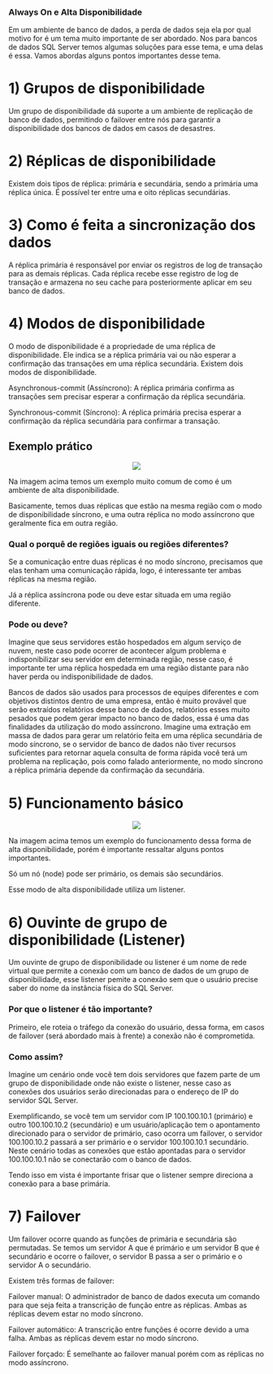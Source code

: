 ### Always On e Alta Disponibilidade

Em um ambiente de banco de dados, a perda de dados seja ela por qual motivo for é um tema muito importante de ser abordado. Nos para bancos de dados SQL Server temos algumas soluções para esse tema, e uma delas é essa. Vamos abordas alguns pontos importantes desse tema.

# 1) Grupos de disponibilidade

Um grupo de disponibilidade dá suporte a um ambiente de replicação de banco de dados, permitindo o failover entre nós para garantir a disponibilidade dos bancos de dados em casos de desastres.

# 2) Réplicas de disponibilidade

Existem dois tipos de réplica: primária e secundária, sendo a primária uma réplica única. É possível ter entre uma e oito réplicas secundárias.

# 3) Como é feita a sincronização dos dados

A réplica primária é responsável por enviar os registros de log de transação para as demais réplicas. Cada réplica recebe esse registro de log de transação e armazena no seu cache para posteriormente aplicar em seu banco de dados.

# 4) Modos de disponibilidade

O modo de disponibilidade é a propriedade de uma réplica de disponibilidade. Ele indica se a réplica primária vai ou não esperar a confirmação das transações em uma réplica secundária. Existem dois modos de disponibilidade.

Asynchronous-commit (Assíncrono): A réplica primária confirma as transações sem precisar esperar a confirmação da réplica secundária.

Synchronous-commit (Síncrono): A réplica primária precisa esperar a confirmação da réplica secundária para confirmar a transação.

## Exemplo prático

<p align="center">
<img src="https://user-images.githubusercontent.com/25832508/183072787-d91c7539-0f12-4f90-804e-e7df4abdf798.png">
</p>

Na imagem acima temos um exemplo muito comum de como é um ambiente de alta disponibilidade.

Basicamente, temos duas réplicas que estão na mesma região com o modo de disponibilidade síncrono, e uma outra réplica no modo assíncrono que geralmente fica em outra região.

### Qual o porquê de regiões iguais ou regiões diferentes?

Se a comunicação entre duas réplicas é no modo síncrono, precisamos que elas tenham uma comunicação rápida, logo, é interessante ter ambas réplicas na mesma região.

Já a réplica assíncrona pode ou deve estar situada em uma região diferente.

### Pode ou deve?

Imagine que seus servidores estão hospedados em algum serviço de nuvem, neste caso pode ocorrer de acontecer algum problema e indisponibilizar seu servidor em determinada região, nesse caso, é importante ter uma réplica hospedada em uma região distante para não haver perda ou indisponibilidade de dados.

Bancos de dados são usados para processos de equipes diferentes e com objetivos distintos dentro de uma empresa, então é muito provável que serão extraídos relatórios desse banco de dados, relatórios esses muito pesados que podem gerar impacto no banco de dados, essa é uma das finalidades da utilização do modo assíncrono. Imagine uma extração em massa de dados para gerar um relatório feita em uma réplica secundária de modo síncrono, se o servidor de banco de dados não tiver recursos suficientes para retornar aquela consulta de forma rápida você terá um problema na replicação, pois como falado anteriormente, no modo síncrono a réplica primária depende da confirmação da secundária.

# 5) Funcionamento básico

<p align="center">
<img src="https://user-images.githubusercontent.com/25832508/183068404-ecc869c9-9f9b-48ff-91bb-567fca922020.png">
</p>

Na imagem acima temos um exemplo do funcionamento dessa forma de alta disponibilidade, porém é importante ressaltar alguns pontos importantes. 

Só um nó (node) pode ser primário, os demais são secundários.

Esse modo de alta disponibilidade utiliza um listener.

# 6) Ouvinte de grupo de disponibilidade (Listener)

Um ouvinte de grupo de disponibilidade ou listener é um nome de rede virtual que permite a conexão com um banco de dados de um grupo de disponibilidade, esse listener pemite a conexão sem que o usuário precise saber do nome da instância física do SQL Server.

### Por que o listener é tão importante?

Primeiro, ele roteia o tráfego da conexão do usuário, dessa forma, em casos de failover (será abordado mais à frente) a conexão não é comprometida.

### Como assim?

Imagine um cenário onde você tem dois servidores que fazem parte de um grupo de disponibilidade onde não existe o listener, nesse caso as conexões dos usuários serão direcionadas para o endereço de IP do servidor SQL Server. 

Exemplificando, se você tem um servidor com IP 100.100.10.1 (primário) e outro 100.100.10.2 (secundário) e um usuário/aplicação tem o apontamento direcionado para o servidor de primário, caso ocorra um failover, o servidor 100.100.10.2 passará a ser primário e o servidor 100.100.10.1 secundário. Neste cenário todas as conexões que estão apontadas para o servidor 100.100.10.1 não se conectarão com o banco de dados.

Tendo isso em vista é importante frisar que o listener sempre direciona a conexão para a base primária.

# 7) Failover

Um failover ocorre quando as funções de primária e secundária são permutadas. Se temos um servidor A que é primário e um servidor B que é secundário e ocorre o failover, o servidor B passa a ser o primário e o servidor A o secundário.

Existem três formas de failover:

Failover manual: O administrador de banco de dados executa um comando para que seja feita a transcrição de função entre as réplicas. Ambas as réplicas devem estar no modo síncrono.

Failover automático: A transcrição entre funções é ocorre devido a uma falha. Ambas as réplicas devem estar no modo síncrono.

Failover forçado: É semelhante ao failover manual porém com as réplicas no modo assíncrono.
